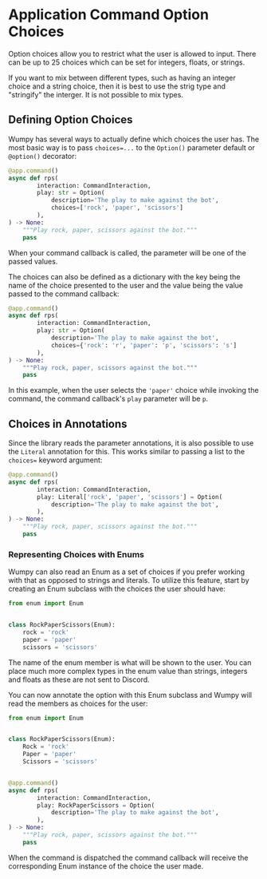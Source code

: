 # Application Command Option Choices

Option choices allow you to restrict what the user is allowed to input.
There can be up to 25 choices which can be set for integers, floats, or
strings.

If you want to mix between different types, such as having an integer choice
and a string choice, then it is best to use the strig type and "stringify"
the interger. It is not possible to mix types.

## Defining Option Choices

Wumpy has several ways to actually define which choices the user has. The
most basic way is to pass `choices=...` to the `Option()` parameter default
or `@option()` decorator:

```python
@app.command()
async def rps(
        interaction: CommandInteraction,
        play: str = Option(
            description='The play to make against the bot',
            choices=['rock', 'paper', 'scissors']
        ),
) -> None:
    """Play rock, paper, scissors against the bot."""
    pass
```

When your command callback is called, the parameter will be one of the passed
values.

The choices can also be defined as a dictionary with the key being the name of
the choice presented to the user and the value being the value passed to the
command callback:

```python
@app.command()
async def rps(
        interaction: CommandInteraction,
        play: str = Option(
            description='The play to make against the bot',
            choices={'rock': 'r', 'paper': 'p', 'scissors': 's']
        ),
) -> None:
    """Play rock, paper, scissors against the bot."""
    pass
```

In this example, when the user selects the `'paper'` choice while invoking the
command, the command callback's `play` parameter will be `p`.

## Choices in Annotations

Since the library reads the parameter annotations, it is also possible to use
the `Literal` annotation for this. This works similar to passing a list to
the `choices=` keyword argument:

```python
@app.command()
async def rps(
        interaction: CommandInteraction,
        play: Literal['rock', 'paper', 'scissors'] = Option(
            description='The play to make against the bot',
        ),
) -> None:
    """Play rock, paper, scissors against the bot."""
    pass
```

### Representing Choices with Enums

Wumpy can also read an Enum as a set of choices if you prefer working with that
as opposed to strings and literals. To utilize this feature, start by creating
an Enum subclass with the choices the user should have:

```python
from enum import Enum


class RockPaperScissors(Enum):
    rock = 'rock'
    paper = 'paper'
    scissors = 'scissors'
```

The name of the enum member is what will be shown to the user. You can place
much more complex types in the enum value than strings, integers and floats as
these are not sent to Discord.

You can now annotate the option with this Enum subclass and Wumpy will read
the members as choices for the user:

```python
from enum import Enum


class RockPaperScissors(Enum):
    Rock = 'rock'
    Paper = 'paper'
    Scissors = 'scissors'


@app.command()
async def rps(
        interaction: CommandInteraction,
        play: RockPaperScissors = Option(
            description='The play to make against the bot',
        ),
) -> None:
    """Play rock, paper, scissors against the bot."""
    pass
```

When the command is dispatched the command callback will receive the
corresponding Enum instance of the choice the user made.
